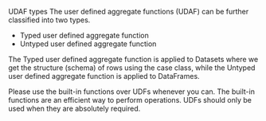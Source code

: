 UDAF types
The user defined aggregate functions (UDAF) can be further classified into two types. 

- Typed user defined aggregate function
- Untyped user defined aggregate function


The Typed user defined aggregate function is applied to Datasets where we get the structure (schema) of rows using the case class, while the Untyped user defined aggregate function is applied to DataFrames.

Please use the built-in functions over UDFs whenever you can. The built-in functions are an efficient way to perform operations. UDFs should only be used when they are absolutely required.
